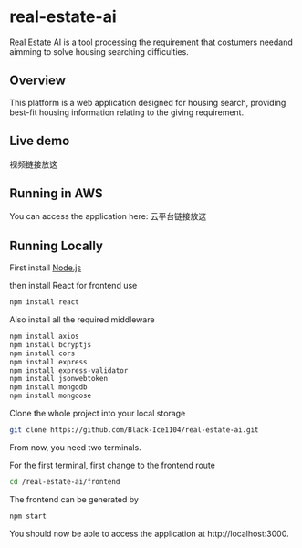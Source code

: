 # real-estate-ai
Real Estate AI is a tool processing the requirement that costumers needand aimming to solve housing searching difficulties.
## Overview 
This platform is a web application designed for housing search, providing best-fit housing information relating to the giving requirement.
## Live demo
视频链接放这
## Running in AWS
You can access the application here: 云平台链接放这
## Running Locally
First install [Node.js](https://nodejs.org/en)

then install React for frontend use
```bash
npm install react
```


Also install all the required middleware

```bash
npm install axios
npm install bcryptjs
npm install cors
npm install express
npm install express-validator
npm install jsonwebtoken
npm install mongodb
npm install mongoose
```

Clone the whole project into your local storage
``` bash
git clone https://github.com/Black-Ice1104/real-estate-ai.git
```

From now, you need two terminals. 

For the first terminal, first change to the frontend route
```bash
cd /real-estate-ai/frontend
```

The frontend can be generated by 
```bash
npm start
```

You should now be able to access the application at http://localhost:3000.

